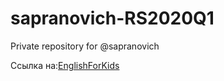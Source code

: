 # sapranovich-RS2020Q1
Private repository for @sapranovich

Ссылка на:[EnglishForKids](https://sapranovich-english-for-kids.netlify.app/#)
